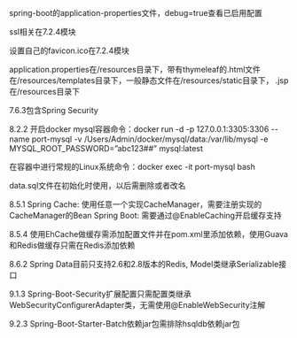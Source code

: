 spring-boot的application-properties文件，debug=true查看已启用配置

ssl相关在7.2.4模块

设置自己的favicon.ico在7.2.4模块

application.properties在/resources目录下，带有thymeleaf的.html文件在/resources/templates目录下，一般静态文件在/resources/static目录下，
.jsp在/resources目录下

7.6.3包含Spring Security

8.2.2
开启docker mysql容器命令：docker run -d -p 127.0.0.1:3305:3306 --name port-mysql -v /Users/Admin/docker/mysql/data:/var/lib/mysql -e MYSQL_ROOT_PASSWORD=”abc123##” mysql:latest

在容器中进行常规的Linux系统命令：docker exec -it port-mysql bash

data.sql文件在初始化时使用，以后需删除或者改名

8.5.1
Spring Cache: 使用任意一个实现CacheManager，需要注册实现的CacheManager的Bean
Spring Boot: 需要通过@EnableCaching开启缓存支持

8.5.4
使用EhCache做缓存需添加配置文件并在pom.xml里添加依赖，使用Guava和Redis做缓存只需在Redis添加依赖

8.6.2
Spring Data目前只支持2.6和2.8版本的Redis, Model类继承Serializable接口

9.1.3
Spring-Boot-Security扩展配置只需配置类继承WebSecurityConfigurerAdapter类，无需使用@EnableWebSecurity注解

9.2.3
Spring-Boot-Starter-Batch依赖jar包需排除hsqldb依赖jar包
